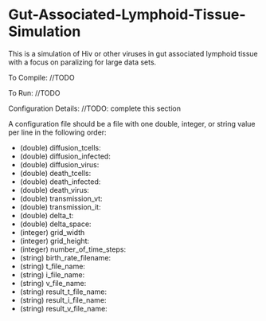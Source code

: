 Gut-Associated-Lymphoid-Tissue-Simulation
=========================================

This is a simulation of Hiv or other viruses in gut associated lymphoid tissue with a focus on paralizing for large data sets.

To Compile: //TODO

To Run: //TODO

Configuration Details: //TODO: complete this section

A configuration file should be a file with one double, integer, or string value per line in the following order:

* (double) diffusion_tcells:
* (double) diffusion_infected:
* (double) diffusion_virus:
* (double) death_tcells:
* (double) death_infected:
* (double) death_virus:
* (double) transmission_vt:
* (double) transmission_it:
* (double) delta_t:
* (double) delta_space:
* (integer) grid_width
* (integer) grid_height:
* (integer) number_of_time_steps:
* (string) birth_rate_filename:
* (string) t_file_name:
* (string) i_file_name:
* (string) v_file_name:
* (string) result_t_file_name:
* (string) result_i_file_name:
* (string) result_v_file_name:

